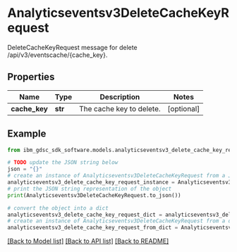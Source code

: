 # Analyticseventsv3DeleteCacheKeyRequest

DeleteCacheKeyRequest message for delete /api/v3/eventscache/{cache_key}.

## Properties

Name | Type | Description | Notes
------------ | ------------- | ------------- | -------------
**cache_key** | **str** | The cache key to delete. | [optional] 

## Example

```python
from ibm_gdsc_sdk_software.models.analyticseventsv3_delete_cache_key_request import Analyticseventsv3DeleteCacheKeyRequest

# TODO update the JSON string below
json = "{}"
# create an instance of Analyticseventsv3DeleteCacheKeyRequest from a JSON string
analyticseventsv3_delete_cache_key_request_instance = Analyticseventsv3DeleteCacheKeyRequest.from_json(json)
# print the JSON string representation of the object
print(Analyticseventsv3DeleteCacheKeyRequest.to_json())

# convert the object into a dict
analyticseventsv3_delete_cache_key_request_dict = analyticseventsv3_delete_cache_key_request_instance.to_dict()
# create an instance of Analyticseventsv3DeleteCacheKeyRequest from a dict
analyticseventsv3_delete_cache_key_request_from_dict = Analyticseventsv3DeleteCacheKeyRequest.from_dict(analyticseventsv3_delete_cache_key_request_dict)
```
[[Back to Model list]](../README.md#documentation-for-models) [[Back to API list]](../README.md#documentation-for-api-endpoints) [[Back to README]](../README.md)


